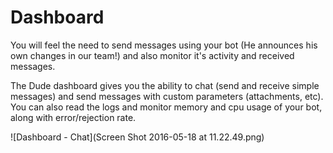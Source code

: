 # Dashboard

 You will feel the need to send messages using your bot (He announces his own changes in our team!) and also monitor it's activity and received messages.
 
 The Dude dashboard gives you the ability to chat (send and receive simple messages) and send messages with custom parameters (attachments, etc). You can also read the logs and monitor memory and cpu usage of your bot, along with error/rejection rate.
 
 ![Dashboard - Chat](Screen Shot 2016-05-18 at 11.22.49.png)